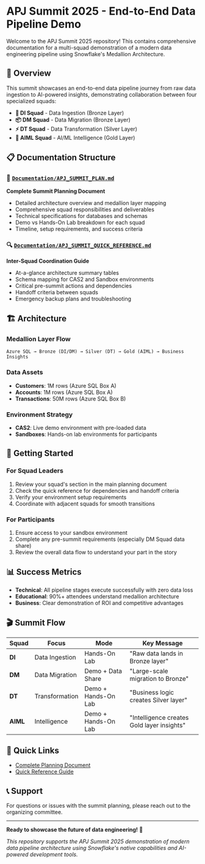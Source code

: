 # APJ Summit 2025 - End-to-End Data Pipeline Demo

Welcome to the APJ Summit 2025 repository! This contains comprehensive documentation for a multi-squad demonstration of a modern data engineering pipeline using Snowflake's Medallion Architecture.

## 🎯 Overview

This summit showcases an end-to-end data pipeline journey from raw data ingestion to AI-powered insights, demonstrating collaboration between four specialized squads:

- **🔄 DI Squad** - Data Ingestion (Bronze Layer)
- **📦 DM Squad** - Data Migration (Bronze Layer) 
- **⚡ DT Squad** - Data Transformation (Silver Layer)
- **🤖 AIML Squad** - AI/ML Intelligence (Gold Layer)

## 📋 Documentation Structure

### 📖 [`Documentation/APJ_SUMMIT_PLAN.md`](./Documentation/APJ_SUMMIT_PLAN.md)
**Complete Summit Planning Document**
- Detailed architecture overview and medallion layer mapping
- Comprehensive squad responsibilities and deliverables
- Technical specifications for databases and schemas
- Demo vs Hands-On Lab breakdown for each squad
- Timeline, setup requirements, and success criteria

### 🔍 [`Documentation/APJ_SUMMIT_QUICK_REFERENCE.md`](./Documentation/APJ_SUMMIT_QUICK_REFERENCE.md)  
**Inter-Squad Coordination Guide**
- At-a-glance architecture summary tables
- Schema mapping for CAS2 and Sandbox environments
- Critical pre-summit actions and dependencies
- Handoff criteria between squads
- Emergency backup plans and troubleshooting

## 🏗️ Architecture

### Medallion Layer Flow
```
Azure SQL → Bronze (DI/DM) → Silver (DT) → Gold (AIML) → Business Insights
```

### Data Assets
- **Customers**: 1M rows (Azure SQL Box A)
- **Accounts**: 1M rows (Azure SQL Box A)  
- **Transactions**: 50M rows (Azure SQL Box B)

### Environment Strategy
- **CAS2**: Live demo environment with pre-loaded data
- **Sandboxes**: Hands-on lab environments for participants

## 🚀 Getting Started

### For Squad Leaders
1. Review your squad's section in the main planning document
2. Check the quick reference for dependencies and handoff criteria
3. Verify your environment setup requirements
4. Coordinate with adjacent squads for smooth transitions

### For Participants
1. Ensure access to your sandbox environment
2. Complete any pre-summit requirements (especially DM Squad data share)
3. Review the overall data flow to understand your part in the story

## 📊 Success Metrics

- **Technical**: All pipeline stages execute successfully with zero data loss
- **Educational**: 90%+ attendees understand medallion architecture  
- **Business**: Clear demonstration of ROI and competitive advantages

## 🎬 Summit Flow

| Squad | Focus | Mode | Key Message |
|-------|-------|------|-------------|
| **DI** | Data Ingestion | Hands-On Lab | "Raw data lands in Bronze layer" |
| **DM** | Data Migration | Demo + Data Share | "Large-scale migration to Bronze" |
| **DT** | Transformation | Demo + Hands-On Lab | "Business logic creates Silver layer" |
| **AIML** | Intelligence | Demo + Hands-On Lab | "Intelligence creates Gold layer insights" |

## 🔗 Quick Links

- [Complete Planning Document](./Documentation/APJ_SUMMIT_PLAN.md)
- [Quick Reference Guide](./Documentation/APJ_SUMMIT_QUICK_REFERENCE.md)

## 📞 Support

For questions or issues with the summit planning, please reach out to the organizing committee.

---

**Ready to showcase the future of data engineering!** 🚀

*This repository supports the APJ Summit 2025 demonstration of modern data pipeline architecture using Snowflake's native capabilities and AI-powered development tools.*
